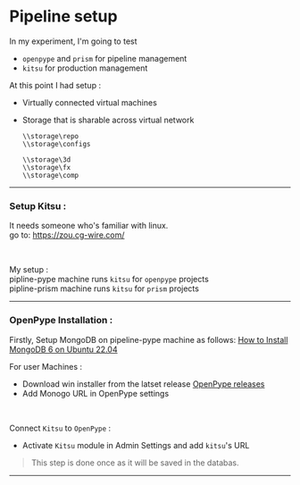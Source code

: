 # Pipeline setup

In my experiment, I'm going to test 

- `openpype` and `prism` for pipeline management 
- `kitsu` for production management


At this point I had setup : 
- Virtually connected virtual machines
- Storage that is sharable across virtual network
 
    ```
    \\storage\repo
    \\storage\configs

    \\storage\3d
    \\storage\fx
    \\storage\comp
    ```


---

### Setup Kitsu : 
It needs someone who's familiar with linux. <br>
go to: https://zou.cg-wire.com/

<br>

My setup : <br>
pipline-pype machine runs `kitsu` for `openpype` projects <br>
pipline-prism machine runs `kitsu` for `prism` projects <br>

---

### OpenPype Installation : 
Firstly, Setup MongoDB on pipeline-pype machine as follows: [How to Install MongoDB 6 on Ubuntu 22.04](https://www.youtube.com/watch?v=rdCk3YzW5os)


For user Machines : <br>
- Download win installer from the latset release [OpenPype releases](https://github.com/ynput/OpenPype/releases)
- Add Monogo URL in OpenPype settings 

<br>

Connect `Kitsu` to `OpenPype` : 
- Activate `Kitsu` module in Admin Settings and add `kitsu`'s URL

> This step is done once as it will be saved in the databas.


---

